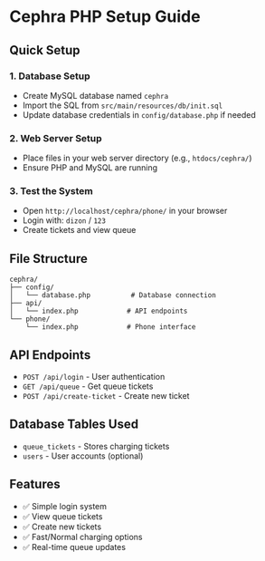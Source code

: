 # Cephra PHP Setup Guide

## Quick Setup

### 1. Database Setup
- Create MySQL database named `cephra`
- Import the SQL from `src/main/resources/db/init.sql`
- Update database credentials in `config/database.php` if needed

### 2. Web Server Setup
- Place files in your web server directory (e.g., `htdocs/cephra/`)
- Ensure PHP and MySQL are running

### 3. Test the System
- Open `http://localhost/cephra/phone/` in your browser
- Login with: `dizon` / `123`
- Create tickets and view queue

## File Structure
```
cephra/
├── config/
│   └── database.php          # Database connection
├── api/
│   └── index.php            # API endpoints
└── phone/
    └── index.php            # Phone interface
```

## API Endpoints
- `POST /api/login` - User authentication
- `GET /api/queue` - Get queue tickets
- `POST /api/create-ticket` - Create new ticket

## Database Tables Used
- `queue_tickets` - Stores charging tickets
- `users` - User accounts (optional)

## Features
- ✅ Simple login system
- ✅ View queue tickets
- ✅ Create new tickets
- ✅ Fast/Normal charging options
- ✅ Real-time queue updates
